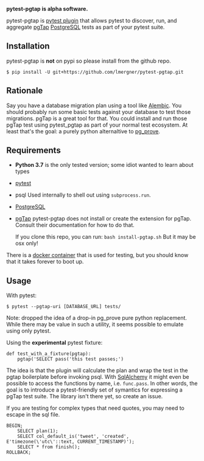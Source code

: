 **pytest-pgtap is alpha software.**

pytest-pgtap is [pytest plugin][] that allows pytest to discover, run, and
aggregate [pgTap][] [PostgreSQL][] tests as part of your pytest suite.

## Installation

pytest-pgtap is **not** on pypi so please install from the github repo.

```
$ pip install -U git+https://github.com/lmergner/pytest-pgtap.git
```

## Rationale

Say you have a database migration plan using a tool like [Alembic][]. You should probably
run some basic tests against your database to test those migrations. pgTap is a great tool for
that. You could install and run those pgTap test using pytest_pgtap as part of your normal test
ecosystem. At least that's the goal: a purely python alternaltive to [pg_prove][].

## Requirements

- **Python 3.7** is the only tested version; some idiot wanted to learn about types
- [pytest][]
- psql
  Used internally to shell out using `subprocess.run`.
- [PostgreSQL][]
- [pgTap][]
  pytest-pgtap does not install or create the extension for pgTap. Consult their
  documentation for how to do that.

  If you clone this repo, you can run:
  `bash install-pgtap.sh`
  But it may be osx only!

There is a [docker container](https://github.com/lmergner/docker-pgtap) that is used
for testing, but you should know that it takes forever to boot up.

## Usage

With pytest:

```
$ pytest --pgtap-uri [DATABASE_URL] tests/
```

Note: dropped the idea of a drop-in pg_prove pure python replacement. While there may be
value in such a utility, it seems possible to emulate using only pytest.

Using the **experimental** pytest fixture:

```
def test_with_a_fixture(pgtap):
    pgtap('SELECT pass('this test passes;')
```

The idea is that the plugin will calculate the plan and wrap the test in the pgtap
boilerplate before invoking psql. With [SqlAlchemy][] it might even be possible
to access the functions by name, i.e. `func.pass`. In other words, the goal is to
introduce a pytest-friendly set of symantics for expressing a pgTap test suite. The
library isn't there yet, so create an issue.

If you are testing for complex types that need quotes, you may need to escape in the sql file.

```
BEGIN;
    SELECT plan(1);
    SELECT col_default_is('tweet', 'created', E'timezone(\'utc\'::text, CURRENT_TIMESTAMP)');
    SELECT * from finish();
ROLLBACK;
```

[mit]: https://github.com/pytest-dev/pytest/blob/master/LICENSE
[pytest-pgtap]: https://www.github.com/lmergner/pytest-pgtap
[pytest]: https://pytest.org/
[pgtap]: https://pgtap.org
[pg_prove]: https://pgtap.org/pg_prove.html
[tappy]: http://tappy.readthedocs.io/en/latest/
[postgresql]: https://www.postgresql.org/
[sqlalchemy]: http://www.sqlalchemy.org/
[howto]: https://medium.com/engineering-on-the-incline/unit-testing-postgres-with-pgtap-af09ec42795
[alembic]: http://alembic.zzzcomputing.com/en/latest/
[pytest plugin]: https://plugincompat.herokuapp.com/
